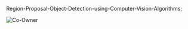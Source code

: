  Region-Proposal-Object-Detection-using-Computer-Vision-Algorithms;
 
![Co-Owner](https://github.com/SohelRana-aiub-Pro/Region-Proposal-Object-Detection-using-Computer-Vision-Algorithms/assets/133596903/0890aab8-fbe7-4ef5-b8ca-be6739a3dde1)
